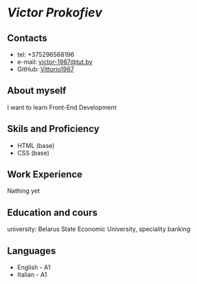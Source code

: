 # ***___Victor Prokofiev___***

## Contacts
* tel: +375296568196
* e-mail: victor-1987@tut.by
* GitHub: [Vittorio1987](https://github.com/Vittorio1987 "Link")

## About myself
I want to learn Front-End Development

## Skils and Proficiency
* HTML (base)
* CSS (base)

## Work Experience
Nathing yet

## Education and cours
university: Belarus State Economic University, speciality banking

## Languages
* English - A1
* Italian - A1 
